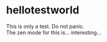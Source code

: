 hellotestworld
==============

This is only a test. Do not panic.  
The zen mode for this is... interesting...
